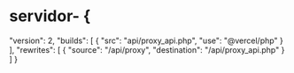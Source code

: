 # servidor- {
  "version": 2,
  "builds": [
    {
      "src": "api/proxy_api.php",
      "use": "@vercel/php"
    }
  ],
  "rewrites": [
    {
      "source": "/api/proxy",
      "destination": "/api/proxy_api.php"
    }
  ]
}
